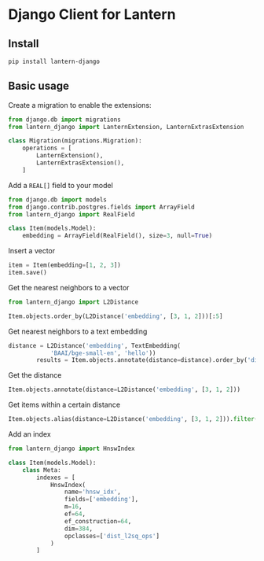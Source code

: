 # Django Client for Lantern

## Install

```sh
pip install lantern-django
```

## Basic usage

Create a migration to enable the extensions:

```python
from django.db import migrations
from lantern_django import LanternExtension, LanternExtrasExtension

class Migration(migrations.Migration):
    operations = [
        LanternExtension(),
        LanternExtrasExtension(),
    ]
```

Add a `REAL[]` field to your model

```python
from django.db import models
from django.contrib.postgres.fields import ArrayField
from lantern_django import RealField

class Item(models.Model):
    embedding = ArrayField(RealField(), size=3, null=True)
```

Insert a vector

```python
item = Item(embedding=[1, 2, 3])
item.save()
```

Get the nearest neighbors to a vector

```python
from lantern_django import L2Distance

Item.objects.order_by(L2Distance('embedding', [3, 1, 2]))[:5]
```

Get nearest neighbors to a text embedding

```python
distance = L2Distance('embedding', TextEmbedding(
            'BAAI/bge-small-en', 'hello'))
        results = Item.objects.annotate(distance=distance).order_by('distance')[:5]
```

Get the distance

```python
Item.objects.annotate(distance=L2Distance('embedding', [3, 1, 2]))
```

Get items within a certain distance

```python
Item.objects.alias(distance=L2Distance('embedding', [3, 1, 2])).filter(distance__lt=5)
```

Add an index

```python
from lantern_django import HnswIndex

class Item(models.Model):
    class Meta:
        indexes = [
            HnswIndex(
                name='hnsw_idx',
                fields=['embedding'],
                m=16,
                ef=64,
                ef_construction=64,
                dim=384,
                opclasses=['dist_l2sq_ops']
            )
        ]
```
